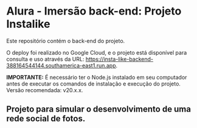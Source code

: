 # Alura - Imersão back-end: Projeto Instalike

Este repositório contém o back-end do projeto. 

O deploy foi realizado no Google Cloud, e o projeto está disponível para consulta e uso através da URL: <a href="https://insta-like-backend-388164544144.southamerica-east1.run.app" target="_blank">https://insta-like-backend-388164544144.southamerica-east1.run.app</a>.

**IMPORTANTE:** É necessário ter o Node.js instalado em seu computador antes de executar os comandos de instalação e execução do projeto. Versão recomendada: v20.x.x.

## Projeto para simular o desenvolvimento de uma rede social de fotos.
